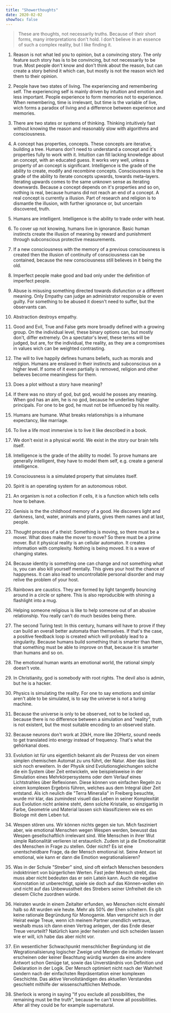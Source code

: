```yaml
---
title: "Showerthoughts"
date: 2020-02-02
showToc: false
---
```


> These are thoughts, not necessarily truths. Because of their short forms, many interpretations don't hold. I don't believe in an essence of such a complex reality, but I like finding it.

1. Reason is not what led you to opinion, but a convincing story. The only feature such story has is to be convincing, but not  necessarily to be true. Most people don't know and don't think about the reason, but can create a story behind it which can, but mostly is not the reason wich led them to their opinion.
2. People have two states of living. The experiencing and remembering self. The experiencing self is mainly driven by intuition and emotion and less important. People experience to form memories not to experience. When remembering, time is irrelevant, but time is the variable of live, wich forms a paradox of living and a difference between experience and memories.

3. There are two states or systems of thinking. Thinking intuitively fast without knowing the reason and reasonably slow with algorithms and consciousness.
   
4. A concept has properties, concepts. These concepts are iterative, building a tree. Humans don't need to understand a concept and it's properties fully to work with it. Intuition can fill lacking knowledge about an concept, with an educated guess. It works very well, unless a property of an concept is significant. Intelligence is the grade of the ability to create, modify and recombine concepts. Consciousness is the grade of the ability to iterate concepts upwards, towards meta–layers. Iterating upwards comes to the same unknown sense as iterating downwards. Because a concept depends on it's properties and so on, nothing is real, because humans did not reach an end of a concept. A real concept is currently a illusion. Part of research and religion is to dismantle the illusion, with further ignorance or, but uncertain discovered, truth.

5. Humans are intelligent. Intelligence is the ability to trade order with heat.

6. To cover up not knowing, humans live in ignorance. Basic human instincts create the illusion of meaning by reward and punishment through subconscious protective measurements.

7. If a new consciousness with the memory of a previous consciousness is created then the illusion of continuity of consciousness can be contained, because the new consciousness still believes in it being the old.

8. Imperfect people make good and bad only under the definition of imperfect people.  

9. Abuse is misusing something directed towards disfunction or a different meaning. Only Empathy can judge an administrator responsible or even guilty. For something to be abused it doesn't need to suffer, but the observants can.  

10. Abstraction destroys empathy.  

11. Good and Evil, True and False gets more broadly defined with a growing group. On the individual level, these binary options can, but mostly don't, differ extremely. On a spectator's level, these terms will be judged, but are, for the individual, the reality, as they are a compromises in values wich can be weighted contrasting.  

12. The will to live happily defines humans beliefs, such as morals and religion. Humans are enslaved in their instincts and subconscious on a higher level. If some of it even partially is removed, religion and other believes become meaningless for them.

13. Does a plot without a story have meaning?  

14. If there was no story of god, but god, would he posses any meaning. When god has an aim, he is no god, because he underlies higher principals. For one to be god, he must not be influenced by his reality.

15. Humans are humane. What breaks relationships is a inhumane expectancy, like marriage.  

16. To live a life most immersive is to live it like described in a book.

17. We don't exist in a physical world. We exist in the story our brain tells itself.  

18. Intelligence is the grade of the ability to model. To prove humans are generally intelligent, they have to model them self, e.g. create a general intelligence.

19. Consciousness is a simulated property that simulates itself.  

20. Spirit is an operating system for an autonomous robot.  

21. An organism is not a collection if cells, it is a function which tells cells how to behave.  

22. Genisis is the the childhood memory of a good. He discovers light and darkness, land, water, animals and plants, gives them names and at last, people.  

23. Thought process of a theist: Something is moving, so there must be a mover. What does make the mover to move? So there must be a prime mover. But it physical reality is an cellular automaton. It creates information with complexity. Nothing is being moved. It is a wave of changing states.  

24. Because identity is something one can change and not something what is, you can also kill yourself mentally. This gives your host the chance of happyness. It can also lead to uncontrollable personal disorder and may relive the problem of your host.  

25. Rainbows are caustics. They are formed by light tangently bouncing around in a circle or sphere. This is also reproducible with shining a flashlight into a mug.  

26. Helping someone religious is like to help someone out of an abusive relationship. You really can't do much besides being there.  

27. The second Turing test: In this century, humans will have to prove if they can build an overall better automata than themselves. If that's the case, a positive feedback loop is created which will probably lead to a singularity. Because humans build something that is smarter than them, that something must be able to improve on that, because it is smarter than humans and so on.  

28. The emotional human wants an emotional world, the rational simply doesn't vote.

29. In Christianity, god is somebody with root rights. The devil also is admin, but he is a hacker.  

30. Physics is simulating the reality. For one to say emotions and similar aren't able to be simulated, is to say the universe is not a turing machine.  

31. Because the universe is only to be observed, not to be locked up, because there is no difference between a simulation and "reality", truth is not existent, but the most suitable encoding to an observed state.

32. Because neurons don't work at 20kH, more like 20Hertz, sound needs to get translated into energy instead of frequency. That's what the gehörkanal does.

33. Evolution ist für uns eigentlich bekannt als der Prozess der von einem simplen chemischen Automat zu uns führt, der Natur. Aber das lässt sich noch erweitern. In der Physik sind Evolutionsgleichungen solche die ein System über Zeit entwickeln, wie beispielsweise in der Simulation eines Mehrkörpersystems oder dem Verlauf eines Lichtstrahles über Reflexionen. Diese können von einfachen Regeln zu einem komplexen Ergebnis führen, welches aus dem Integral über Zeit entstand. Als ich neulich die "Terra Mineralia" in Freiberg besuchte, wurde mir klar, das zumindest visuell das Leben in seiner Komplexität aus Evolution nicht anleine steht, denn solche Kristalle, so einzigartig in Farbe, Geometrie und Material lassen sich klassifizieren wie es ein Biologe mit dem Leben tut.

34. Wespen stören uns. Wir können nichts gegen sie tun. Mich fasziniert aber, wie emotional Menschen wegen Wespen werden, bewusst das Wespen gesellschaftlich irrelevant sind. Wie Menschen in ihrer Wut simple Rationalität verlieren ist erstaunlich. Zudem ist ja die Emotionalität des Menschen in Frage zu stellen. Oder nicht? Es ist eine unentscheidbare Frage, da der Mensch emotional ist. Seine Antwort ist emotional, wie kann er dann die Emotion wegrationalisieren?

35. Was in der Schule "Streber" sind, sind oft einfach Menschen besonders indoktriniert von bürgerlichen Werten. Fast jeder Mensch strebt, das muss aber nicht bedeuten das er sein Latein kann. Auch die negative Konnotation ist unberechtigt, spiele sie doch auf das Können-wollen ein und nicht auf das Unbewusstheit des Strebers seiner Unfreiheit die ich diesem Cliche zuordnen würde.

36. Heiraten wurde in einem Zeitalter erfunden, wo Menschen nicht einmahl halb so Alt wurden wie heute. Mehr als 50% der Ehen scheitern. Es gibt keine rationale Begründung für Monogamie. Man verspricht sich in der Heirat ewige Treue, wenn ich meinem Partner unendlich vertraue, weshalb muss ich dann einen Vertrag anlegen, der das Ende dieser Treue verurteilt? Natürlich kann jeder heiraten und sich scheiden lassen wie er will, ich habe das aber nicht vor.

37. Ein wesentlicher Schwachpunkt menschlicher Begründung ist die Wegrationalisierung logischer Zweige und Mengen die intuitiv irrelevant erscheinen oder keiner Beachtung würdig wurden da eine andere Antwort schon Genüge tat, sowie das Unverständnis von Definition und Deklaration in der Logik. Der Mensch optimiert nicht nach der Wahrheit sondern nach der einfachsten Repräsentation einer komplexen Geschichte. Das aktive Vervollständigen des aktuellen Verstandes geschieht mithilfe der wissenschaftlichen Methode.

38. Sherlock is wrong in saying "If you exclude all possibilities, the remaining must be the truth", because he can't know all possibilities. After all they could be for example supernatural.